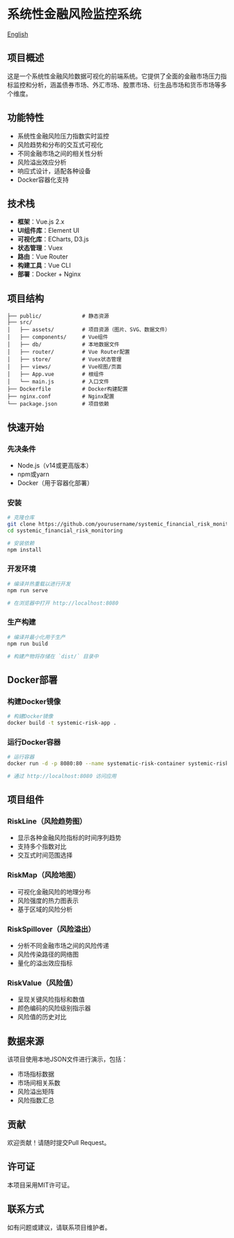# 系统性金融风险监控系统


[English](./README.md)

## 项目概述
这是一个系统性金融风险数据可视化的前端系统。它提供了全面的金融市场压力指标监控和分析，涵盖债券市场、外汇市场、股票市场、衍生品市场和货币市场等多个维度。

## 功能特性
- 系统性金融风险压力指数实时监控
- 风险趋势和分布的交互式可视化
- 不同金融市场之间的相关性分析
- 风险溢出效应分析
- 响应式设计，适配各种设备
- Docker容器化支持

## 技术栈
- **框架**：Vue.js 2.x
- **UI组件库**：Element UI
- **可视化库**：ECharts, D3.js
- **状态管理**：Vuex
- **路由**：Vue Router
- **构建工具**：Vue CLI
- **部署**：Docker + Nginx

## 项目结构
```
├── public/             # 静态资源
├── src/
│   ├── assets/         # 项目资源（图片、SVG、数据文件）
│   ├── components/     # Vue组件
│   ├── db/             # 本地数据文件
│   ├── router/         # Vue Router配置
│   ├── store/          # Vuex状态管理
│   ├── views/          # Vue视图/页面
│   ├── App.vue         # 根组件
│   └── main.js         # 入口文件
├── Dockerfile          # Docker构建配置
├── nginx.conf          # Nginx配置
└── package.json        # 项目依赖
```

## 快速开始

### 先决条件
- Node.js（v14或更高版本）
- npm或yarn
- Docker（用于容器化部署）

### 安装

```bash
# 克隆仓库
git clone https://github.com/yourusername/systemic_financial_risk_monitoring.git
cd systemic_financial_risk_monitoring

# 安装依赖
npm install
```

### 开发环境

```bash
# 编译并热重载以进行开发
npm run serve

# 在浏览器中打开 http://localhost:8080
```

### 生产构建

```bash
# 编译并最小化用于生产
npm run build

# 构建产物将存储在 `dist/` 目录中
```

## Docker部署

### 构建Docker镜像

```bash
# 构建Docker镜像
docker build -t systemic-risk-app .
```

### 运行Docker容器

```bash
# 运行容器
docker run -d -p 8080:80 --name systematic-risk-container systemic-risk-app

# 通过 http://localhost:8080 访问应用
```

## 项目组件

### RiskLine（风险趋势图）
- 显示各种金融风险指标的时间序列趋势
- 支持多个指数对比
- 交互式时间范围选择

### RiskMap（风险地图）
- 可视化金融风险的地理分布
- 风险强度的热力图表示
- 基于区域的风险分析

### RiskSpillover（风险溢出）
- 分析不同金融市场之间的风险传递
- 风险传染路径的网络图
- 量化的溢出效应指标

### RiskValue（风险值）
- 呈现关键风险指标和数值
- 颜色编码的风险级别指示器
- 风险值的历史对比

## 数据来源
该项目使用本地JSON文件进行演示，包括：
- 市场指标数据
- 市场间相关系数
- 风险溢出矩阵
- 风险指数汇总

## 贡献
欢迎贡献！请随时提交Pull Request。

## 许可证
本项目采用MIT许可证。

## 联系方式
如有问题或建议，请联系项目维护者。